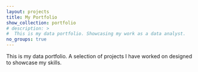 ```yaml
---
layout: projects
title: My Portfolio
show_collection: portfolio
# description: >
#  This is my data portfolio. Showcasing my work as a data analyst.
no_groups: true
---
```

This is my data portfolio. A selection of projects I have worked on designed to showcase my skills.
